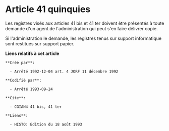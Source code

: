 # Article 41 quinquies

Les registres visés aux articles 41 bis et 41 ter doivent être présentés à toute demande d'un agent de l'administration qui
peut s'en faire délivrer copie.

Si l'administration le demande, les registres tenus sur support informatique sont restitués sur support papier.

**Liens relatifs à cet article**

	**Créé par**:

	  - Arrêté 1992-12-04 art. 4 JORF 11 décembre 1992

	**Codifié par**:

	  - Arrêté 1993-09-24

	**Cite**:

	  - CGIAN4 41 bis, 41 ter

	**Liens**:

	  - HISTO: Edition du 18 août 1993
